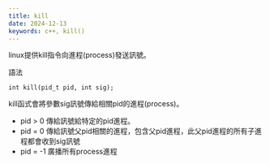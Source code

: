 ```yaml
---
title: kill
date: 2024-12-13
keywords: c++, kill()
---
```


linux提供kill指令向進程(process)發送訊號。

語法
```
int kill(pid_t pid, int sig);
```
kill函式會將參數sig訊號傳給相關pid的進程(process)。

- pid > 0 傳給訊號給特定的pid進程。
- pid = 0 傳給訊號父pid相關的進程，包含父pid進程，此父pid進程的所有子進程都會收到sig訊號
- pid = -1 廣播所有process進程

